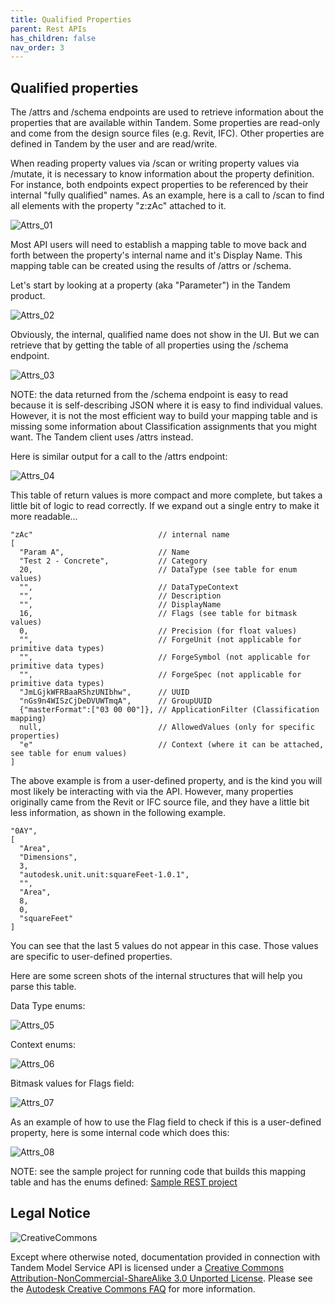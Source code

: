 ```yaml
---
title: Qualified Properties
parent: Rest APIs
has_children: false
nav_order: 3
---
```

## Qualified properties

The /attrs and /schema endpoints are used to retrieve information about the properties that are available within Tandem.  Some properties are read-only and come from the design source files (e.g. Revit, IFC).  Other properties are defined in Tandem by the user and are read/write.

When reading property values via /scan or writing property values via /mutate, it is necessary to know information about the property definition.  For instance, both endpoints expect properties to be referenced by their internal "fully qualified" names.  As an example, here is a call to /scan to find all elements with the property "z:zAc" attached to it.

![Attrs_01](./img/attrs_01.png)

Most API users will need to establish a mapping table to move back and forth between the property's internal name and it's Display Name.  This mapping table can be created using the results of /attrs or /schema.

Let's start by looking at a property (aka "Parameter") in the Tandem product.

![Attrs_02](./img/attrs_02.png)

Obviously, the internal, qualified name does not show in the UI.  But we can retrieve that by getting the table of all properties using the /schema endpoint.

![Attrs_03](./img/attrs_03.png)

NOTE: the data returned from the /schema endpoint is easy to read because it is self-describing JSON where it is easy to find individual values.  However, it is not the most efficient way to build your mapping table and is missing some information about Classification assignments that you might want.  The Tandem client uses /attrs instead.

Here is similar output for a call to the /attrs endpoint:

![Attrs_04](./img/attrs_04.png)

This table of return values is more compact and more complete, but takes a little bit of logic to read correctly.  If we expand out a single entry to make it more readable...

```
"zAc"                            // internal name
[
  "Param A",                     // Name
  "Test 2 - Concrete",           // Category
  20,                            // DataType (see table for enum values)
  "",                            // DataTypeContext
  "",                            // Description
  "",                            // DisplayName
  16,                            // Flags (see table for bitmask values)
  0,                             // Precision (for float values)
  "",                            // ForgeUnit (not applicable for primitive data types)
  "",                            // ForgeSymbol (not applicable for primitive data types)
  "",                            // ForgeSpec (not applicable for primitive data types)
  "JmLGjkWFRBaaRShzUNIbhw",      // UUID
  "nGs9n4WISzCjDeDVUWTmqA",      // GroupUUID
  {"masterFormat":["03 00 00"]}, // ApplicationFilter (Classification mapping)
  null,                          // AllowedValues (only for specific properties)
  "e"                            // Context (where it can be attached, see table for enum values)
]
```

The above example is from a user-defined property, and is the kind you will most likely be interacting with via the API.  However, many properties originally came from the Revit or IFC source file, and they have a little bit less information, as shown in the following example.

```
"0AY",
[
  "Area",
  "Dimensions",
  3,
  "autodesk.unit.unit:squareFeet-1.0.1",
  "",
  "Area",
  8,
  0,
  "squareFeet"
]
```

You can see that the last 5 values do not appear in this case.  Those values are specific to user-defined properties.


Here are some screen shots of the internal structures that will help you parse this table.

Data Type enums:

![Attrs_05](./img/attrs_05.png)

Context enums:

![Attrs_06](./img/attrs_06.png)

Bitmask values for Flags field:

![Attrs_07](./img/attrs_07.png)

As an example of how to use the Flag field to check if this is a user-defined property, here is some internal code which does this:

![Attrs_08](./img/attrs_08.png)

NOTE: see the sample project for running code that builds this mapping table and has the enums defined: [Sample REST project](https://github.com/autodesk-tandem/tandem-sample-rest)


## Legal Notice

![CreativeCommons](./img/CreativeCommons.png)

Except where otherwise noted, documentation provided in connection with Tandem Model Service API is licensed under a [Creative Commons Attribution-NonCommercial-ShareAlike 3.0 Unported License](https://creativecommons.org/licenses/by-nc-sa/3.0/). Please see the [Autodesk Creative Commons FAQ](https://knowledge.autodesk.com/customer-service/share-the-knowledge) for more information.

